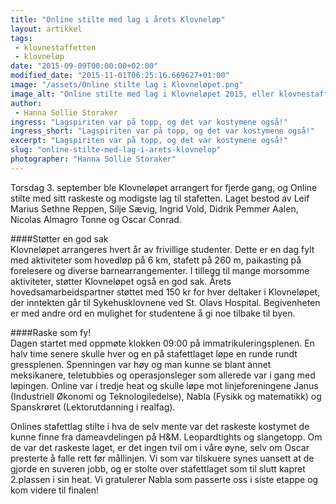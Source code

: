 ```yaml
---
title: "Online stilte med lag i årets Klovneløp"
layout: artikkel
tags: 
 - klovnestaffetten
 - klovneløp
date: "2015-09-09T00:00:00+02:00"
modified_date: "2015-11-01T06:25:16.669627+01:00"
image: "/assets/Online stilte lag i Klovneløpet.png"
image_alt: "Online stilte med lag i Klovneløpet 2015, eller klovnestaffetten som løpet også kalles."
author:
 - Hanna Sollie Storaker
ingress: "Lagspiriten var på topp, og det var kostymene også!"
ingress_short: "Lagspiriten var på topp, og det var kostymene også!"
excerpt: "Lagspiriten var på topp, og det var kostymene også!"
slug: "online-stilte-med-lag-i-arets-klovnelop"
photographer: "Hanna Sollie Storaker"
---
```

Torsdag 3. september ble Klovneløpet arrangert for fjerde gang, og Online stilte med sitt raskeste og modigste lag til stafetten. Laget bestod av Leif Marius Sethne Reppen, Silje Sævig, Ingrid Vold, Didrik Pemmer Aalen, Nicolas Almagro Tonne og Oscar Conrad.

####Støtter en god sak   
Klovneløpet arrangeres hvert år av frivillige studenter. Dette er en dag fylt med aktiviteter som hovedløp på 6 km, stafett på 260 m, paikasting på forelesere og diverse barnearrangementer. I tillegg til mange morsomme aktiviteter, støtter Klovneløpet også en god sak. Årets hovedsamarbeidspartner støttet med 150 kr for hver deltaker i Klovneløpet, der inntekten går til Sykehusklovnene ved St. Olavs Hospital. Begivenheten er med andre ord en mulighet for studentene å gi noe tilbake til byen.

####Raske som fy!   
Dagen startet med oppmøte klokken 09:00 på immatrikuleringsplenen. En halv time senere skulle hver og en på stafettlaget løpe en runde rundt gressplenen. Spenningen var høy og man kunne se blant annet meksikanere, teletubbies og operasjonsleger som allerede var i gang med løpingen. Online var i tredje heat og skulle løpe mot linjeforeningene Janus (Industriell Økonomi og Teknologiledelse), Nabla (Fysikk og matematikk) og Spanskrøret (Lektorutdanning i realfag).

Onlines stafettlag stilte i hva de selv mente var det raskeste kostymet de kunne finne fra dameavdelingen på H&M. Leopardtights og slangetopp. Om de var det raskeste laget, er det ingen tvil om i våre øyne, selv om Oscar presterte å falle rett før mållinjen. Vi som var tilskuere synes uansett at de gjorde en suveren jobb, og er stolte over stafettlaget som til slutt kapret 2.plassen i sin heat. Vi gratulerer Nabla som passerte oss i siste etappe og kom videre til finalen!